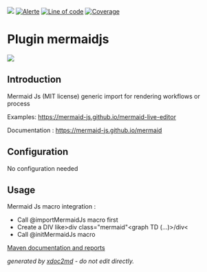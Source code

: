 ![](https://dev.lutece.paris.fr/jenkins/buildStatus/icon?job=plugin-mermaidjs-deploy)
[![Alerte](https://dev.lutece.paris.fr/sonar/api/project_badges/measure?project=fr.paris.lutece.plugins%3Aplugin-mermaidjs&metric=alert_status)](https://dev.lutece.paris.fr/sonar/dashboard?id=fr.paris.lutece.plugins%3Aplugin-mermaidjs)
[![Line of code](https://dev.lutece.paris.fr/sonar/api/project_badges/measure?project=fr.paris.lutece.plugins%3Aplugin-mermaidjs&metric=ncloc)](https://dev.lutece.paris.fr/sonar/dashboard?id=fr.paris.lutece.plugins%3Aplugin-mermaidjs)
[![Coverage](https://dev.lutece.paris.fr/sonar/api/project_badges/measure?project=fr.paris.lutece.plugins%3Aplugin-mermaidjs&metric=coverage)](https://dev.lutece.paris.fr/sonar/dashboard?id=fr.paris.lutece.plugins%3Aplugin-mermaidjs)

# Plugin mermaidjs

![](https://dev.lutece.paris.fr/plugins/plugin-mermaidjs/images/admin/plugins/mermaidjs/workflow-icon.png)

## Introduction

Mermaid Js (MIT license) generic import for rendering workflows or process

Examples: https://mermaid-js.github.io/mermaid-live-editor

Documentation : https://mermaid-js.github.io/mermaid

## Configuration

No configuration needed

## Usage

Mermaid Js macro integration :

 
* Call @importMermaidJs macro first
* Create a DIV like>div class="mermaid"<graph TD (...)>/div<
* Call @initMermaidJs macro


[Maven documentation and reports](https://dev.lutece.paris.fr/plugins/plugin-mermaidjs/)



 *generated by [xdoc2md](https://github.com/lutece-platform/tools-maven-xdoc2md-plugin) - do not edit directly.*